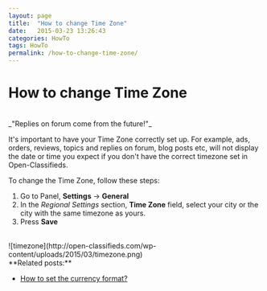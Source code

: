 ```yaml
---
layout: page
title:  "How to change Time Zone"
date:   2015-03-23 13:26:43
categories: HowTo
tags: HowTo
permalink: /how-to-change-time-zone/
---
```

# How to change Time Zone
<br>
_"Replies on forum come from the future!"_ 

It's important to have your Time Zone correctly set up. For example, ads, orders, reviews, topics and replies on forum, blog posts etc, will not display the date or time you expect if you don't have the correct timezone set in Open-Classifieds. 

To change the Time Zone, follow these steps: 

1. Go to Panel, **Settings** -> **General** 
2. In the _Regional Settings_ section, **Time Zone** field, select your city or the city with the same timezone as yours. 
3. Press **Save** 

<br>
![timezone](http://open-classifieds.com/wp-content/uploads/2015/03/timezone.png)

<br>
**Related posts:**

* [How to set the currency format?](http://docs.yclas.com/how-to-currency-format/)

<!--title: How to change Time Zone
link: http://open-classifieds.com/2015/03/23/how-to-change-time-zone/
author: Constantinos
description: 
post_id: 24043
created: 2015/03/23 14:26:43
created_gmt: 2015/03/23 13:26:43
comment_status: open
post_name: how-to-change-time-zone
status: publish
post_type: post-->
